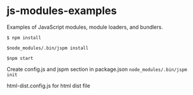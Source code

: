 # js-modules-examples
Examples of JavaScript modules, module loaders, and bundlers.

```$ npm install```

```$node_modules/.bin/jspm install```

```$npm start```

Create config.js and jspm section in package.json
```node_modules/.bin/jspm init```

html-dist.config.js
for html dist file

